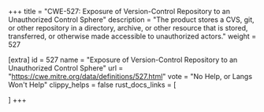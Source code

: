 +++
title = "CWE-527: Exposure of Version-Control Repository to an Unauthorized Control Sphere"
description	= "The product stores a CVS, git, or other repository in a directory, archive, or other resource that is stored, transferred, or otherwise made accessible to unauthorized actors."
weight = 527

[extra]
id = 527
name = "Exposure of Version-Control Repository to an Unauthorized Control Sphere"
url = "https://cwe.mitre.org/data/definitions/527.html"
vote = "No Help, or Langs Won't Help"
clippy_helps = false
rust_docs_links = [
	
]
+++

